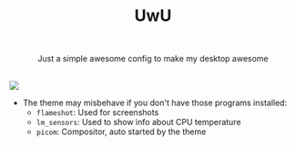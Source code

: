 <h1 align="center">UwU</h1>
<br>
<p align="center">Just a simple awesome config to make my desktop awesome</p>
<br>

<img src="https://imgur.com/XWIjse9.png" />

- The theme may misbehave if you don't have those programs installed:
  - `flameshot`: Used for screenshots
  - `lm_sensors`: Used to show info about CPU temperature
  - `picom`: Compositor, auto started by the theme
